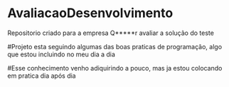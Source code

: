 # AvaliacaoDesenvolvimento
Repositorio criado para a empresa Q*****r avaliar a solução do teste

#Projeto esta seguindo algumas das boas praticas de programação, algo que estou incluindo no meu dia a dia


#Esse conhecimento venho adiquirindo a pouco, mas ja estou colocando em pratica dia após dia
